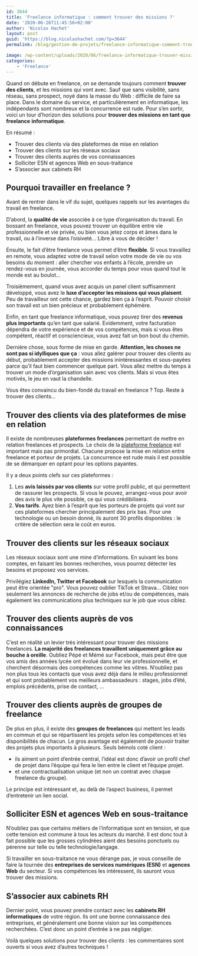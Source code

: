```yaml
---
id: 3644
title: 'Freelance informatique : comment trouver des missions ?'
date: '2020-06-26T11:45:56+02:00'
author: 'Nicolas Hachet'
layout: post
guid: 'https://blog.nicolashachet.com/?p=3644'
permalink: /blog/gestion-de-projets/freelance-informatique-comment-trouver-des-missions/

image: /wp-content/uploads/2020/06/freelance-informatique-trouver-missions-700x525.jpg
categories:
    - 'Freelance'
---
```


Quand on débute en freelance, on se demande toujours comment **trouver des clients**, et les missions qui vont avec. Sauf que sans visibilité, sans réseau, sans prospect, noyé dans la masse du Web : difficile de faire sa place. Dans le domaine du service, et particulièrement en informatique, les indépendants sont nombreux et la concurrence est rude. Pour s’en sortir, voici un tour d’horizon des solutions pour **trouver des missions en tant que freelance** **informatique**.

En résumé :

- Trouver des clients via des plateformes de mise en relation
- Trouver des clients sur les réseaux sociaux
- Trouver des clients auprès de vos connaissances
- Solliciter ESN et agences Web en sous-traitance
- S’associer aux cabinets RH

## Pourquoi travailler en freelance ?

Avant de rentrer dans le vif du sujet, quelques rappels sur les avantages du travail en freelance.

D’abord, la **qualité de vie** associée à ce type d’organisation du travail. En bossant en freelance, vous pouvez trouver un équilibre entre vie professionnelle et vie privée, ou bien vous jetez corps et âmes dans le travail, ou à l’inverse dans l’oisiveté… Libre à vous de décider !

Ensuite, le fait d’être freelance vous permet d’être **flexible**. Si vous travaillez en remote, vous adaptez votre de travail selon votre mode de vie ou vos besoins du moment : aller chercher vos enfants à l’école, prendre un rendez-vous en journée, vous accorder du temps pour vous quand tout le monde est au boulot…

Troisièmement, quand vous avez acquis un panel client suffisamment développé, vous avez le **luxe d’accepter les missions qui vous plaisent**. Peu de travailleur ont cette chance, gardez bien ça à l’esprit. Pouvoir choisir son travail est un bien précieux et probablement éphémère.

Enfin, en tant que freelance informatique, vous pouvez tirer des **revenus plus importants** qu’en tant que salarié. Evidemment, votre facturation dépendra de votre expérience et de vos compétences, mais si vous êtes compétent, réactif et consciencieux, vous avez fait un bon bout du chemin.

Dernière chose, sous forme de mise en garde. **Attention, les choses ne sont pas si idylliques que ça** : vous allez galérer pour trouver des clients au début, probablement accepter des missions inintéressantes et sous-payées parce qu’il faut bien commencer quelque part. Vous allez mettre du temps à trouver un mode d’organisation sain avec vos clients. Mais si vous êtes motivés, le jeu en vaut la chandelle.

Vous êtes convaincu du bien-fondé du travail en freelance ? Top. Reste à trouver des clients…

## Trouver des clients via des plateformes de mise en relation

Il existe de nombreuses **plateformes freelances** permettant de mettre en relation freelances et prospects. Le choix de la [plateforme freelance](https://www.freelance-informatique.fr/actualites/plateforme-freelance-comment-choisir-son-site-de-freelances-et-sur-quels-criteres) est important mais pas primordial. Chacune propose la mise en relation entre freelance et porteur de projets. La concurrence est rude mais il est possible de se démarquer en optant pour les options payantes.

Il y a deux points clefs sur ces plateformes :

1. Les **avis laissés par vos clients** sur votre profil public, et qui permettent de rassurer les prospects. Si vous le pouvez, arrangez-vous pour avoir des avis le plus vite possible, ce qui vous crédibilisera.
2. **Vos tarifs**. Ayez bien à l’esprit que les porteurs de projets qui vont sur ces plateformes chercher principalement des prix bas. Pour une technologie ou un besoin donné, ils auront 30 profils disponibles : le critère de sélection sera le coût en euros.

## Trouver des clients sur les réseaux sociaux

Les réseaux sociaux sont une mine d’informations. En suivant les bons comptes, en faisant les bonnes recherches, vous pourrez détecter les besoins et proposez vos services.

Privilégiez **LinkedIn, Twitter et Facebook** sur lesquels la communication peut être orientée "pro". Vous pouvez oublier TikTok et Strava… Ciblez non seulement les annonces de recherche de jobs et/ou de compétences, mais également les communications plus techniques sur le job que vous ciblez.

## Trouver des clients auprès de vos connaissances

C’est en réalité un levier très intéressant pour trouver des missions freelances. **La majorité des freelances travaillent uniquement grâce au bouche à oreille**. Oubliez Pépé et Mémé sur Facebook, mais peut être que vos amis des années lycée ont évolué dans leur vie professionnelle, et cherchent désormais des compétences comme les vôtres. N’oubliez pas non plus tous les contacts que vous avez déjà dans le milieu professionnel et qui sont probablement vos meilleurs ambassadeurs : stages, jobs d’été, emplois précédents, prise de contact, …

## Trouver des clients auprès de groupes de freelance

De plus en plus, il existe des **groupes de freelances** qui mettent les leads en commun et qui se répartissent les projets selon les compétences et les disponibilités de chacun. Le gros avantage est également de pouvoir traiter des projets plus importants à plusieurs. Seuls bémols coté client :

- ils aiment un point d’entrée central, l’idéal est donc d’avoir un profil chef de projet dans l’équipe qui fera le lien entre le client et l’équipe projet.
- et une contractualisation unique (et non un contrat avec chaque freelance du groupe).

Le principe est intéressant et, au delà de l’aspect business, il permet d’entretenir un lien social.

## Solliciter ESN et agences Web en sous-traitance

N’oubliez pas que certains métiers de l’informatique sont en tension, et que cette tension est commune à tous les acteurs du marché. Il est donc tout à fait possible que les grosses cylindrées aient des besoins ponctuels ou pérenne sur telle ou telle technologie/langage.

Si travailler en sous-traitance ne vous dérange pas, je vous conseille de faire la tournée des **entreprises de services numériques (ESN)** et **agences Web** du secteur. Si vos compétences les intéressent, ils sauront vous trouver des missions.

## S’associer aux cabinets RH

Dernier point, vous pouvez prendre contact avec les **cabinets RH informatiques** de votre région. Ils ont une bonne connaissance des entreprises, et généralement une bonne vision sur les compétences recherchées. C’est donc un point d’entrée à ne pas négliger.

Voilà quelques solutions pour trouver des clients : les commentaires sont ouverts si vous avez d’autres techniques !
